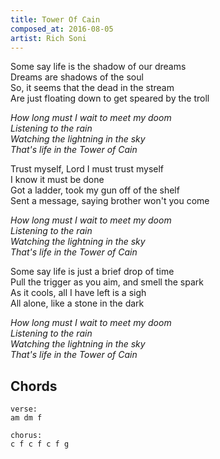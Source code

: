 ```yaml
---
title: Tower Of Cain
composed_at: 2016-08-05
artist: Rich Soni
---
```


Some say life is the shadow of our dreams  
Dreams are shadows of the soul  
So, it seems that the dead in the stream  
Are just floating down to get speared by the troll  

*How long must I wait to meet my doom*  
*Listening to the rain*  
*Watching the lightning in the sky*  
*That's life in the Tower of Cain*  

Trust myself, Lord I must trust myself  
I know it must be done  
Got a ladder, took my gun off of the shelf  
Sent a message, saying brother won't you come  

*How long must I wait to meet my doom*  
*Listening to the rain*  
*Watching the lightning in the sky*  
*That's life in the Tower of Cain*  

Some say life is just a brief drop of time  
Pull the trigger as you aim, and smell the spark  
As it cools, all I have left is a sigh  
All alone, like a stone in the dark  

*How long must I wait to meet my doom*  
*Listening to the rain*  
*Watching the lightning in the sky*  
*That's life in the Tower of Cain*  

## Chords

```
verse:
am dm f

chorus:
c f c f c f g
```

